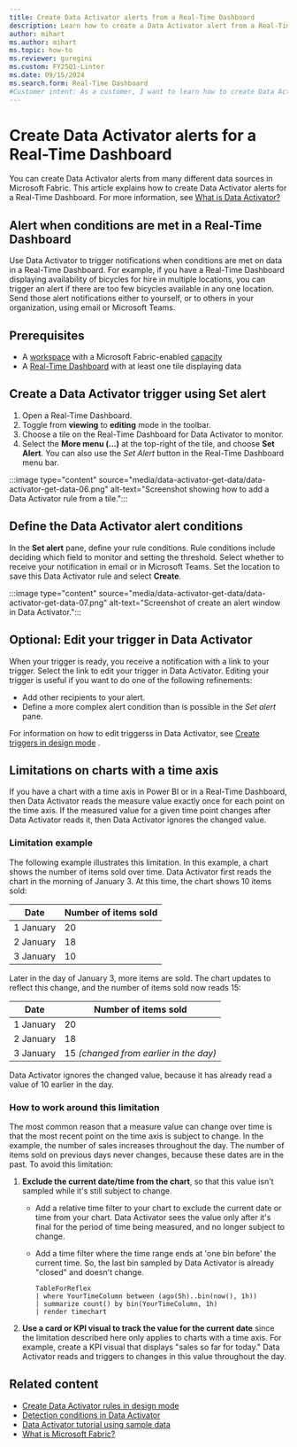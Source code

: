 ```yaml
---
title: Create Data Activator alerts from a Real-Time Dashboard
description: Learn how to create a Data Activator alert from a Real-Time Dashboard and receive real-time notifications when conditions are met.
author: mihart
ms.author: mihart
ms.topic: how-to
ms.reviewer: guregini
ms.custom: FY25Q1-Linter
ms.date: 09/15/2024
ms.search.form: Real-Time Dashboard
#Customer intent: As a customer, I want to learn how to create Data Activator alerts from a Real-Time Dashboard so that I can trigger notifications when conditions are met on daa in the dashboard.
---
```

# Create Data Activator alerts for a Real-Time Dashboard

You can create Data Activator alerts from many different data sources in Microsoft Fabric. This article explains how to create Data Activator alerts for a Real-Time Dashboard. For more information, see [What is Data Activator?](data-activator-introduction.md)

## Alert when conditions are met in a Real-Time Dashboard

Use Data Activator to trigger notifications when conditions are met on data in a Real-Time Dashboard. For example, if you have a Real-Time Dashboard displaying availability of bicycles for hire in multiple locations, you can trigger an alert if there are too few bicycles available in any one location. Send those alert notifications either to yourself, or to others in your organization, using email or Microsoft Teams.

## Prerequisites

* A [workspace](../get-started/create-workspaces.md) with a Microsoft Fabric-enabled [capacity](../enterprise/licenses.md#capacity)
* A [Real-Time Dashboard](../real-time-intelligence/dashboard-real-time-create.md) with at least one tile displaying data

## Create a Data Activator trigger using **Set alert**

1. Open a Real-Time Dashboard.
1. Toggle from **viewing** to **editing** mode in the toolbar.
1. Choose a tile on the Real-Time Dashboard for Data Activator to monitor.
1. Select the **More menu (...)** at the top-right of the tile, and choose **Set Alert**. You can also use the *Set Alert* button in the Real-Time Dashboard menu bar.

:::image type="content" source="media/data-activator-get-data/data-activator-get-data-06.png" alt-text="Screenshot showing how to add a Data Activator rule from a tile.":::

## Define the Data Activator alert conditions

In the **Set alert** pane, define your rule conditions. Rule conditions include deciding which field to monitor and setting the threshold. Select whether to receive your notification in email or in Microsoft Teams. Set the location to save this Data Activator rule and select **Create**. 

:::image type="content" source="media/data-activator-get-data/data-activator-get-data-07.png" alt-text="Screenshot of create an alert window in Data Activator.":::

## Optional: Edit your trigger in Data Activator

When your trigger is ready, you receive a notification with a link to your trigger. Select the link to edit your trigger in Data Activator. Editing your trigger is useful if you want to do one of the following refinements:

* Add other recipients to your alert.
* Define a more complex alert condition than is possible in the *Set alert* pane.

For information on how to edit triggerss in Data Activator, see [Create triggers in design mode](data-activator-create-triggers-design-mode.md) .

## Limitations on charts with a time axis

If you have a chart with a time axis in Power BI or in a Real-Time Dashboard, then Data Activator  reads the measure value exactly once for each point on the time axis. If the measured value for a given time point changes after Data Activator reads it, then Data Activator ignores the changed value.

### Limitation example

The following example illustrates this limitation. In this example, a chart shows the number of items sold over time. Data Activator first reads the chart in the morning of January 3. At this time, the chart shows 10 items sold:

|Date        | Number of items sold
|------------|---------------------
|1 January   |20
|2 January   |18
|3 January   |10

Later in the day of January 3, more items are sold. The chart updates to reflect this change, and the number of items sold now reads 15:

|Date        | Number of items sold
|------------|---------------------
|1 January   |20
|2 January   |18
|3 January   |15 *(changed from earlier in the day)*

Data Activator ignores the changed value, because it has already read a value of 10 earlier in the day.

### How to work around this limitation

The most common reason that a measure value can change over time is that the most recent point on the time axis is subject to change. In the example, the number of sales increases throughout the day. The number of items sold on previous days never changes, because these dates are in the past. To avoid this limitation:

1. **Exclude the current date/time from the chart**, so that this value isn't sampled while it's still subject to change.

      * Add a relative time filter to your chart to exclude the current date or time from your chart. Data Activator sees the value only after it's final for the period of time being measured, and no longer subject to change.
      * Add a time filter where the time range ends at 'one bin before' the current time. So, the last bin sampled by Data Activator is already "closed" and doesn't change.

        ```kusto 
        TableForReflex
        | where YourTimeColumn between (ago(5h)..bin(now(), 1h))
        | summarize count() by bin(YourTimeColumn, 1h)
        | render timechart
        ```
    
1. **Use a card or KPI visual to track the value for the current date** since the limitation described here only applies to charts with a time axis. For example, create a KPI visual that displays "sales so far for today." Data Activator reads and triggers to changes in this value throughout the day.

## Related content

* [Create Data Activator rules in design mode](data-activator-create-triggers-design-mode.md)
* [Detection conditions in Data Activator](data-activator-detection-conditions.md)
* [Data Activator tutorial using sample data](data-activator-tutorial.md)
* [What is Microsoft Fabric?](../get-started/microsoft-fabric-overview.md)
